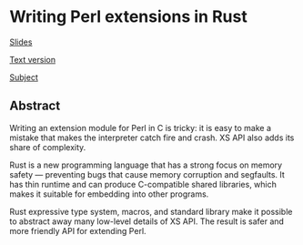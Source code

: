 # Writing Perl extensions in Rust

[Slides](https://vickenty.github.io/talk-perl-xs-rs)

[Text version](talk.txt)

[Subject](https://github.com/vickenty/perl-xs)

## Abstract

Writing an extension module for Perl in C is tricky: it is easy to make a mistake that makes the interpreter catch fire and crash. XS API also adds its share of complexity.

Rust is a new programming language that has a strong focus on memory safety — preventing bugs that cause memory corruption and segfaults. It has thin runtime and can produce C-compatible shared libraries, which makes it suitable for embedding into other programs.

Rust expressive type system, macros, and standard library make it possible to abstract away many low-level details of XS API. The result is safer and more friendly API for extending Perl.
